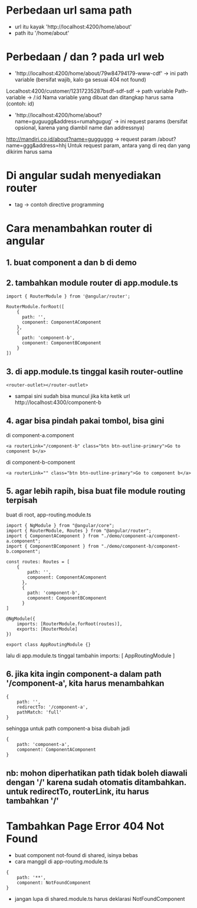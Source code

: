 # Perbedaan url sama path
- url itu kayak 'http://localhost:4200/home/about'
- path itu '/home/about'

# Perbedaan / dan ? pada url web
- 'http://localhost:4200/home/about/79w84794179-www-cdf' -> ini path variable (bersifat wajib, kalo ga sesuai 404 not found)

Localhost:4200/customer/12317235287bsdf-sdf-sdf -> path variable
Path-variable -> /:id
Nama variable yang dibuat dan ditangkap harus sama (contoh: id)

- 'http://localhost:4200/home/about?name=guguugg&address=rumahgugug' -> ini request params (bersifat opsional, karena yang diambil name dan addressnya)

http://mandiri.co.id/about?name=gugguggg -> request param
/about?name=ggg&address=hhj
Untuk request param, antara yang di req dan yang dikirim harus sama

# Di angular sudah menyediakan router
-  tag <router-outlet> -> contoh directive programming

# Cara menambahkan router di angular

## 1. buat component a dan b di demo
## 2. tambahkan module router di app.module.ts
```
import { RouterModule } from '@angular/router';

RouterModule.forRoot([
    {
      path: '',
      component: ComponentAComponent
    },
    {
      path: 'component-b',
      component: ComponentBComponent
    }
])
```
## 3. di app.module.ts tinggal kasih router-outline
```
<router-outlet></router-outlet>
```

- sampai sini sudah bisa muncul jika kita ketik url
http://localhost:4300/component-b

## 4. agar bisa pindah pakai tombol, bisa gini
di component-a.component
```
<a routerLink="/component-b" class="btn btn-outline-primary">Go to component b</a>
```

di component-b-component
```
<a routerLink="" class="btn btn-outline-primary">Go to component b</a>
```

## 5. agar lebih rapih, bisa buat file module routing terpisah
buat di root, app-routing.module.ts
```
import { NgModule } from "@angular/core";
import { RouterModule, Routes } from "@angular/router";
import { ComponentAComponent } from "./demo/component-a/component-a.component";
import { ComponentBComponent } from "./demo/component-b/component-b.component";

const routes: Routes = [
    {
        path: '',
        component: ComponentAComponent
      },
      {
        path: 'component-b',
        component: ComponentBComponent
      }
]

@NgModule({
    imports: [RouterModule.forRoot(routes)],
    exports: [RouterModule]
})

export class AppRoutingModule {}
```

lalu di app.module.ts tinggal tambahin
imports: [
    AppRoutingModule
]

## 6. jika kita ingin component-a  dalam path '/component-a', kita harus menambahkan
```
{
    path: '',
    redirectTo: '/component-a',
    pathMatch: 'full'
}
```

sehingga untuk path component-a bisa diubah jadi
```
{
    path: 'component-a',
    component: ComponentAComponent
}
```

## nb: mohon diperhatikan path tidak boleh diawali dengan '/' karena sudah otomatis ditambahkan. untuk redirectTo, routerLink, itu harus tambahkan '/'

# Tambahkan Page Error 404 Not Found
- buat component not-found di shared, isinya bebas
- cara manggil di app-routing.module.ts
```
{
    path: '**',
    component: NotFoundComponent
}
```
- jangan lupa di shared.module.ts harus deklarasi NotFoundComponent
